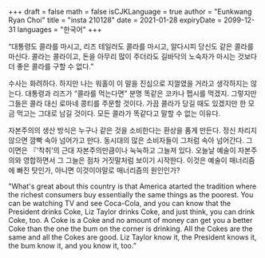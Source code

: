 +++
draft = false
math = false
isCJKLanguage = true
author = "Eunkwang Ryan Choi"
title = "insta 210128"
date = 2021-01-28
expiryDate = 2099-12-31
languages = "한국어"
+++

“대통령도 콜라를 마시고, 리즈 테일러도 콜라를 마시고, 알다시피 당신도 같은 콜라를 마신다. 콜라는 콜라이고, 돈을 아무리 많이 주더라도 길바닥의 노숙자가 마시는 것보다 더 좋은 콜라를 구할 수 없다.”

수사는 화려하다. 하지만 나는 워홀이 이 말을 진심으로 지껄였을 거라고 생각하지는 않는다. 대통령과 리즈가 “콜라를 먹는다면” 분명 똑같은 코카나 펩시를 먹겠지. 그렇지만 그들은 콜라 대신 로마네 콩티를 주문할 것이다. 가끔 콜라가 당길 때도 있겠지만 한 모금 먹고는 그대로 남길 것이다. 모든 콜라가 똑같다고 말할 수 없는 이유다.

자본주의의 생산 방식은 누구나 같은 것을 소비한다는 환상을 품게 만든다. 정신 차리지 않으면 깜빡 속아 넘어가고 만다. 동시대의 많은 소비자들이 그처럼 속아 넘어간다. 그 이면은 『‘착취’의 근대 자본주의만큼이나 눅눅하고 그늘져 있다. 오늘날 예술이 자본주의와 영합하면서 그 그늘은 점차 거짓말처럼 보이기 시작한다. 이것은 예술이 매너리즘에 빠진 탓인가, 아니면 이것이야말로 매너리즘의 원인인가?

"What's great about this country is that America atarted the tradition where the richest consumers buy essentially the same things as the poorest. You can be watching TV and see Coca-Cola, and you can know that the President drinks Coke, Liz Taylor drinks Coke, and just think, you can drink Coke, too. A Coke is a Coke and no amount of money can get you a better Coke than the one the bum on the corner is drinking. AII the Cokes are the same and all the Cokes are good. Liz Taylor know it, the President knows it, the bum know it, and you know it, too.” 
